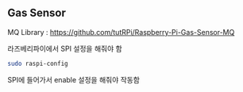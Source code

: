 ## Gas Sensor

MQ Library : https://github.com/tutRPi/Raspberry-Pi-Gas-Sensor-MQ

라즈베리파이에서 SPI 설정을 해줘야 함

```bash
sudo raspi-config
```

SPI에 들어가서 enable 설정을 해줘야 작동함 